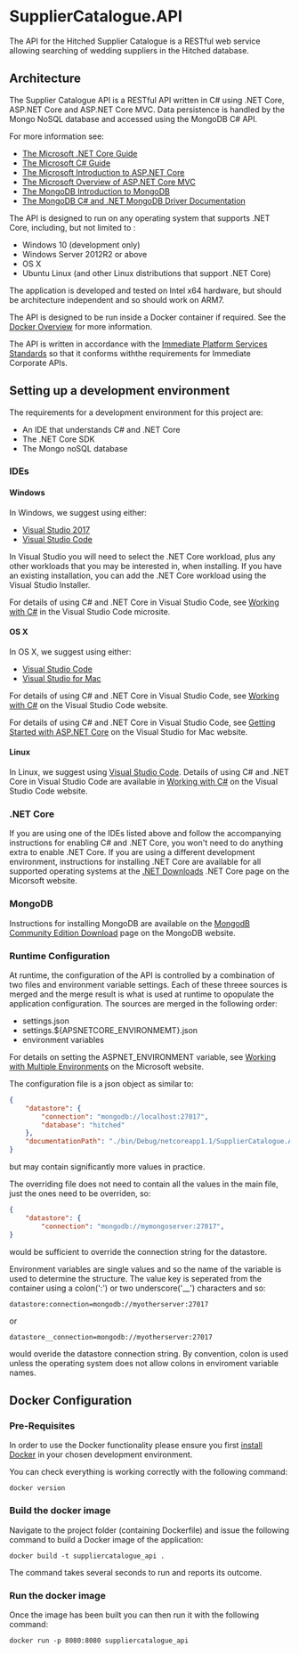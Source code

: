 ﻿# SupplierCatalogue.API

The API for the Hitched Supplier Catalogue is a RESTful web service allowing searching of
wedding suppliers in the Hitched database.

## Architecture

The Supplier Catalogue API is a RESTful API written in C# using .NET Core, ASP.NET Core
and ASP.NET Core MVC.  Data persistence is handled by the Mongo NoSQL database
and accessed using the MongoDB C# API.

For more information see:

* [The Microsoft .NET Core Guide](https://docs.microsoft.com/en-us/dotnet/articles/core/)
* [The Microsoft C# Guide](https://docs.microsoft.com/en-us/dotnet/articles/csharp/)
* [The Microsoft Introduction to ASP.NET Core](https://docs.microsoft.com/en-gb/aspnet/core/)
* [The Microsoft Overview of ASP.NET Core MVC](https://docs.microsoft.com/en-gb/aspnet/core/mvc/overview)
* [The MongoDB Introduction to MongoDB](https://docs.mongodb.com/manual/introduction/)
* [The MongoDB C# and .NET MongoDB Driver Documentation](https://docs.mongodb.com/ecosystem/drivers/csharp/)

The API is designed to run on any operating system that supports .NET Core, including,
but not limited to :

*  Windows 10 (development only)
*  Windows Server 2012R2 or above
*  OS X
*  Ubuntu Linux (and other Linux distributions that support .NET Core)

The application is developed and tested on Intel x64 hardware, but should be architecture
independent and so should work on ARM7.

The API is designed to be run inside a Docker container if required.  See the  [Docker Overview](https://docs.docker.com/engine/understanding-docker/)
for more information.

The API is written in accordance with the [Immediate Platform Services Standards](https://tech.immediate.co.uk/confluence/display/PLATFORM/Services)
so that it conforms withthe requirements for Immediate Corporate APIs.

## Setting up a development environment

The requirements for a development environment for this project are:

* An IDE that understands C# and .NET Core
* The .NET Core SDK
* The Mongo noSQL database

### IDEs

#### Windows

In Windows, we suggest using either:

* [Visual Studio 2017](https://www.visualstudio.com/downloads/)
* [Visual Studio Code](https://code.visualstudio.com/download)

In Visual Studio you will need to select the .NET Core workload, plus any other workloads
that you may be interested in, when installing.  If you have an existing  installation,
you can add the .NET Core workload using the Visual Studio Installer.

For details of using C# and .NET Core in Visual Studio Code, see 
[Working with C#](https://code.visualstudio.com/docs/languages/csharp) in the Visual Studio 
Code microsite.

#### OS X

In OS X, we suggest using either:

* [Visual Studio Code](https://code.visualstudio.com/download)
* [Visual Studio for Mac](https://developer.xamarin.com/visual-studio-mac/)

For details of using C# and .NET Core in Visual Studio Code, see 
[Working with C#](https://code.visualstudio.com/docs/languages/csharp) on the Visual Studio 
Code website.

For details of using C# and .NET Core in Visual Studio Code, see 
[Getting Started with ASP.NET Core](https://developer.xamarin.com/guides/cross-platform/asp-net-core/)
on the Visual Studio for Mac website.

#### Linux

In Linux, we suggest using [Visual Studio Code](https://code.visualstudio.com/download). 
Details of using C# and .NET Core in Visual Studio Code are available in 
[Working with C#](https://code.visualstudio.com/docs/languages/csharp) on the Visual Studio
Code website.

### .NET Core

If you are using one of the IDEs listed above and follow the accompanying instructions
for enabling C# and .NET Core, you won't need to do anything extra to enable .NET Core.
If you are using a different development environment, instructions for installing .NET
Core are available for all supported operating systems at the 
[.NET Downloads](https://www.microsoft.com/net/download/core) .NET Core page on the 
Micorsoft website.

### MongoDB

Instructions for installing MongoDB are available on the 
[MongodB Community Edition Download](https://www.mongodb.com/download-center#community) page
on the MongoDB website.

###  Runtime Configuration

At runtime, the configuration of the API is controlled by a combination of two files 
and environment variable settings.  Each of these threee sources is merged and 
the merge result is what is used at runtime to opopulate the application configuration.
The sources are merged in the following order:

*  settings.json
*  settings.$\{APSNETCORE_ENVIRONMEMT\}.json
*  environment variables

For details on setting the ASPNET_ENVIRONMENT variable, see 
[Working with Multiple Environments](https://docs.microsoft.com/en-us/aspnet/core/fundamentals/environments)
on the Microsoft website.

The configuration file is a json object as similar to:

```json
{
    "datastore": {
        "connection": "mongodb://localhost:27017",
        "database": "hitched"
    },
    "documentationPath": "./bin/Debug/netcoreapp1.1/SupplierCatalogue.API.xml"
}
```

but may contain significantly more values in practice.

The overriding file does not need to contain all the values in the main file, just the ones 
need to be overriden, so:

```json
{
    "datastore": {
        "connection": "mongodb://mymongoserver:27017",
}
```
would be sufficient to override the connection string for the datastore.

Environment variables are single values and so the name of the variable is
used to determine the structure.  The value key is seperated from the container
using a colon(':') or two underscore('__') characters and so:

```cli
datastore:connection=mongodb://myotherserver:27017
```

or

```cli
datastore__connection=mongodb://myotherserver:27017
```

would overide the datastore connection string. By convention, colon is used
unless the operating system does not allow colons in enviroment variable 
names.

## Docker Configuration
### Pre-Requisites
In order to use the Docker functionality please ensure you first [install Docker](https://docs.docker.com/engine/getstarted/step_one/) in your chosen development environment.

You can check everything is working correctly with the following command:
```cli
docker version
```

### Build the docker image

Navigate to the project folder (containing Dockerfile) and issue the following command to build a Docker image of the application:
```cli
docker build -t suppliercatalogue_api .
```
The command takes several seconds to run and reports its outcome.

### Run the docker image

Once the image has been built you can then run it with the following command:
```cli
docker run -p 8080:8080 suppliercatalogue_api
```
